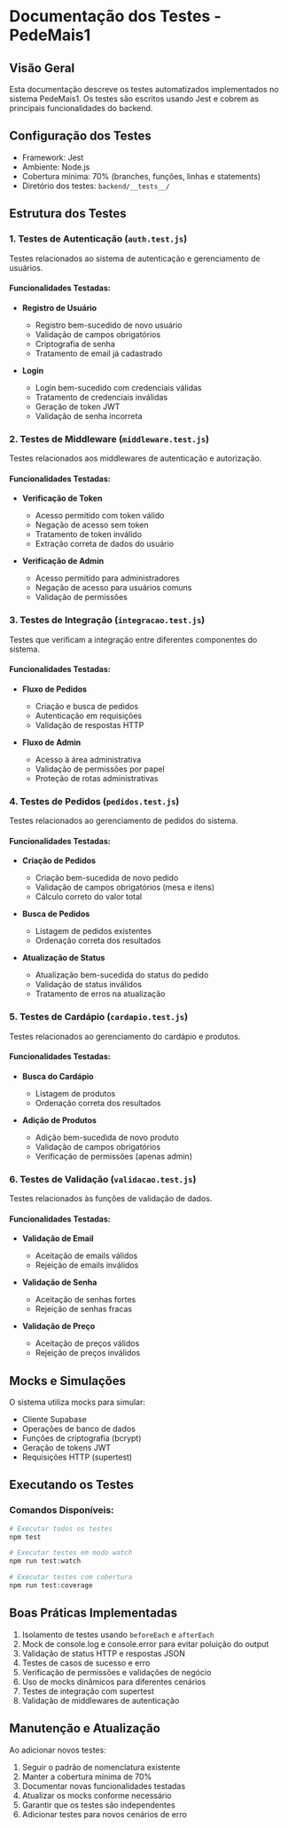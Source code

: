 # Documentação dos Testes - PedeMais1

## Visão Geral
Esta documentação descreve os testes automatizados implementados no sistema PedeMais1. Os testes são escritos usando Jest e cobrem as principais funcionalidades do backend.

## Configuração dos Testes
- Framework: Jest
- Ambiente: Node.js
- Cobertura mínima: 70% (branches, funções, linhas e statements)
- Diretório dos testes: `backend/__tests__/`

## Estrutura dos Testes

### 1. Testes de Autenticação (`auth.test.js`)
Testes relacionados ao sistema de autenticação e gerenciamento de usuários.

#### Funcionalidades Testadas:
- **Registro de Usuário**
  - Registro bem-sucedido de novo usuário
  - Validação de campos obrigatórios
  - Criptografia de senha
  - Tratamento de email já cadastrado

- **Login**
  - Login bem-sucedido com credenciais válidas
  - Tratamento de credenciais inválidas
  - Geração de token JWT
  - Validação de senha incorreta

### 2. Testes de Middleware (`middleware.test.js`)
Testes relacionados aos middlewares de autenticação e autorização.

#### Funcionalidades Testadas:
- **Verificação de Token**
  - Acesso permitido com token válido
  - Negação de acesso sem token
  - Tratamento de token inválido
  - Extração correta de dados do usuário

- **Verificação de Admin**
  - Acesso permitido para administradores
  - Negação de acesso para usuários comuns
  - Validação de permissões

### 3. Testes de Integração (`integracao.test.js`)
Testes que verificam a integração entre diferentes componentes do sistema.

#### Funcionalidades Testadas:
- **Fluxo de Pedidos**
  - Criação e busca de pedidos
  - Autenticação em requisições
  - Validação de respostas HTTP

- **Fluxo de Admin**
  - Acesso à área administrativa
  - Validação de permissões por papel
  - Proteção de rotas administrativas

### 4. Testes de Pedidos (`pedidos.test.js`)
Testes relacionados ao gerenciamento de pedidos do sistema.

#### Funcionalidades Testadas:
- **Criação de Pedidos**
  - Criação bem-sucedida de novo pedido
  - Validação de campos obrigatórios (mesa e itens)
  - Cálculo correto do valor total

- **Busca de Pedidos**
  - Listagem de pedidos existentes
  - Ordenação correta dos resultados

- **Atualização de Status**
  - Atualização bem-sucedida do status do pedido
  - Validação de status inválidos
  - Tratamento de erros na atualização

### 5. Testes de Cardápio (`cardapio.test.js`)
Testes relacionados ao gerenciamento do cardápio e produtos.

#### Funcionalidades Testadas:
- **Busca do Cardápio**
  - Listagem de produtos
  - Ordenação correta dos resultados

- **Adição de Produtos**
  - Adição bem-sucedida de novo produto
  - Validação de campos obrigatórios
  - Verificação de permissões (apenas admin)

### 6. Testes de Validação (`validacao.test.js`)
Testes relacionados às funções de validação de dados.

#### Funcionalidades Testadas:
- **Validação de Email**
  - Aceitação de emails válidos
  - Rejeição de emails inválidos

- **Validação de Senha**
  - Aceitação de senhas fortes
  - Rejeição de senhas fracas

- **Validação de Preço**
  - Aceitação de preços válidos
  - Rejeição de preços inválidos

## Mocks e Simulações
O sistema utiliza mocks para simular:
- Cliente Supabase
- Operações de banco de dados
- Funções de criptografia (bcrypt)
- Geração de tokens JWT
- Requisições HTTP (supertest)

## Executando os Testes

### Comandos Disponíveis:
```bash
# Executar todos os testes
npm test

# Executar testes em modo watch
npm run test:watch

# Executar testes com cobertura
npm run test:coverage
```

## Boas Práticas Implementadas
1. Isolamento de testes usando `beforeEach` e `afterEach`
2. Mock de console.log e console.error para evitar poluição do output
3. Validação de status HTTP e respostas JSON
4. Testes de casos de sucesso e erro
5. Verificação de permissões e validações de negócio
6. Uso de mocks dinâmicos para diferentes cenários
7. Testes de integração com supertest
8. Validação de middlewares de autenticação

## Manutenção e Atualização
Ao adicionar novos testes:
1. Seguir o padrão de nomenclatura existente
2. Manter a cobertura mínima de 70%
3. Documentar novas funcionalidades testadas
4. Atualizar os mocks conforme necessário
5. Garantir que os testes são independentes
6. Adicionar testes para novos cenários de erro 